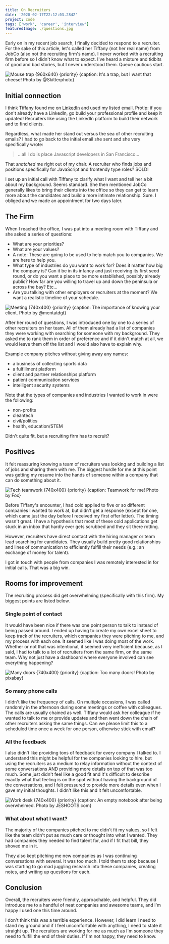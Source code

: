 ```yaml
---
title: On Recruiters
date: '2020-02-17T22:12:03.284Z'
project: code
tags: ['work', 'career', 'interview']
featuredImage: ./questions.jpg
---
```


Early on in my recent job search, I finally decided to respond to a recruiter. For the sake of this article, let's called her Tiffany (not her real name) from JobCo (also not the recruiting firm's name). I never worked with a recruiting firm before so I didn't know what to expect. I've heard a mixture and tidbits of good and bad stories, but I never understood them. Queue cautious start.

![Mouse trap {960x640} {priority} {caption: It's a trap, but I want that cheese! Photo by @Skitterphoto}](trap.jpg)

## Initial connection

I think Tiffany found me on [LinkedIn](https://linkedin.com) and used my listed email. Protip: if you don't already have a LinkedIn, go build your professional profile and keep it updated! Recruiters like using the LinkedIn platform to build their network and to find clients.

Regardless, what made her stand out versus the sea of other recruiting emails? I had to go back to the initial email she sent and she very specifically wrote:

> ...all I do is place Javascript developers in San Francisco...

That _snatched_ me right out of my chair. A recruiter who finds jobs and positions specifically for JavaScript and frontendy type roles? SOLD!

I set up an initial call with Tiffany to clarify what I want and tell her a bit about my background. Seems standard. She then mentioned JobCo generally likes to bring their clients into the office so they can get to learn more about the candidates and build a more intimate relationship. Sure. I obliged and we made an appointment for two days later.

## The Firm

When I reached the office, I was put into a meeting room with Tiffany and she asked a series of questions:

- What are your priorities?
- What are your values?
- A note: These are going to be used to help match you to companies. We are here to help you.
- What type of industries do you want to work for? Does it matter how big the company is? Can it be in its infancy and just receiving its first seed round, or do you want a place to be more established, possibly already public? How far are you willing to travel up and down the peninsula or across the bay? Etc...
- Are you talking with other employers or recruiters at the moment? We want a realistic timeline of your schedule.

![Meeting {740x400} {priority} {caption: The importance of knowing your client. Photo by @mentatdgt}](questions.jpg)

After her round of questions, I was introduced one by one to a series of other recruiters on her team. All of them already had a list of companies they were working with searching for someone with my background. They asked me to rank them in order of preference and if it didn't match at all, we would leave them off the list and I would also have to explain why.

Example company pitches without giving away any names:

- a business of collecting sports data
- a fulfillment platform
- client and partner relationships platform
- patient communication services
- intelligent security systems

Note that the types of companies and industries I wanted to work in were the following:

- non-profits
- cleantech
- civil/politics
- health, education/STEM

Didn't quite fit, but a recruiting firm has to recruit?

## Positives

It felt reassuring knowing a team of recruiters was looking and building a list of jobs and sharing them with me. The biggest hurdle for me at this point was getting my resume into the hands of someone within a company that can do something about it.

![Tech teamwork {740x400} {priority} {caption: Teamwork for me! Photo by Fox}](team.jpg)

Before Tiffany's encounter, I had cold applied to five or so different companies I wanted to work at, but didn't get a response (except for one, which came just the day before I received my first offer letter). The timing wasn't great. I have a hypothesis that most of these cold applications get stuck in an inbox that hardly ever gets scrubbed and they sit there rotting.

However, recruiters have direct contact with the hiring manager or team lead searching for candidates. They usually build pretty good relationships and lines of communication to efficiently fulfill their needs (e.g.: an exchange of money for talent).

I got in touch with people from companies I was remotely interested in for initial calls. That was a big win.

## Rooms for improvement

The recruiting process did get overwhelming (specifically with this firm). My biggest points are listed below.

### Single point of contact

It would have been nice if there was one point person to talk to instead of being passed around. I ended up having to create my own excel sheet to keep track of the recruiters, which companies they were pitching to me, and my process with each one. It seemed like I was doing most of the work. Whether or not that was intentional, it seemed very inefficient because, as I said, I had to talk to a lot of recruiters from the same firm, on the same team. Why not just have a dashboard where everyone involved can see everything happening?

![Many doors {740x400} {priority} {caption: Too many doors! Photo by pixabay}](doors.jpg)

### So many phone calls

I didn't like the frequency of calls. On multiple occasions, I was called randomly in the afternoon during some meetings or coffee with colleagues. The calls are usually chained as well. Tiffany would ask her colleague if he wanted to talk to me or provide updates and then went down the chain of other recruiters asking the same things. Can we please limit this to a scheduled time once a week for one person, otherwise stick with email?

### All the feedback

I also didn't like providing tons of feedback for every company I talked to. I understand this might be helpful for the companies looking to hire, but using the recruiters as a medium to relay information without the context of some conversations AND providing more details on top of that was too much. Some just didn't feel like a good fit and it's difficult to describe exactly what that feeling is on the spot without having the background of the conversations, and I felt pressured to provide more details even when I gave my initial thoughts. I didn't like this and it felt uncomfortable.

![Work desk {740x400} {priority} {caption: An empty notebook after being overwhelmed. Photo by JESHOOTS.com}](notes.jpg)

### What about what I want?

The majority of the companies pitched to me didn't fit my values, so I felt like the team didn't put as much care or thought into what I wanted. They had companies they needed to find talent for, and if I fit that bill, they shoved me in it.

They also kept pitching me new companies as I was continuing conversations with several. It was too much. I told them to stop because I was starting to go mad juggling research into these companies, creating notes, and writing up questions for each.

## Conclusion

Overall, the recruiters were friendly, approachable, and helpful. They did introduce me to a handful of neat companies and awesome teams, and I'm happy I used one this time around.

I don't think this was a terrible experience. However, I did learn I need to stand my ground and if I feel uncomfortable with anything, I need to state it straight up. The recruiters are working for me as much as I'm someone they need to fulfill the end of their duties. If I'm not happy, they need to know.
